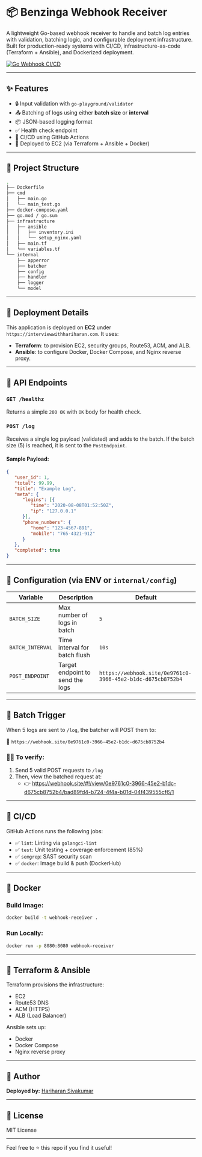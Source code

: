 # 📦 Benzinga Webhook Receiver

A lightweight Go-based webhook receiver to handle and batch log entries with validation, batching logic, and configurable deployment infrastructure. Built for production-ready systems with CI/CD, infrastructure-as-code (Terraform + Ansible), and Dockerized deployment.

[![Go Webhook CI/CD](https://github.com/imharish-sivakumar/benzinga-webhook/actions/workflows/ci.yml/badge.svg)](https://github.com/imharish-sivakumar/benzinga-webhook/actions/workflows/ci.yml)

---

## ✨ Features

- 🔒 Input validation with `go-playground/validator`
- 📤 Batching of logs using either **batch size** or **interval**
- 📦 JSON-based logging format
- ✅ Health check endpoint
- 🧪 CI/CD using GitHub Actions
- 🚀 Deployed to EC2 (via Terraform + Ansible + Docker)

---

## 📂 Project Structure

```bash
.
├── Dockerfile
├── cmd
│   ├── main.go
│   └── main_test.go
├── docker-compose.yaml
├── go.mod / go.sum
├── infrastructure
│   ├── ansible
│   │   ├── inventory.ini
│   │   └── setup_nginx.yaml
│   ├── main.tf
│   └── variables.tf
└── internal
    ├── apperror
    ├── batcher
    ├── config
    ├── handler
    ├── logger
    └── model
```

---

## 🚀 Deployment Details

This application is deployed on **EC2** under `https://interviewwithhariharan.com`. It uses:

- **Terraform**: to provision EC2, security groups, Route53, ACM, and ALB.
- **Ansible**: to configure Docker, Docker Compose, and Nginx reverse proxy.

---

## 📮 API Endpoints

### `GET /healthz`
Returns a simple `200 OK` with `OK` body for health check.

### `POST /log`
Receives a single log payload (validated) and adds to the batch. If the batch size (5) is reached, it is sent to the `PostEndpoint`.

#### Sample Payload:
```json
{
   "user_id": 1,
   "total": 99.99,
   "title": "Example Log",
   "meta": {
      "logins": [{
         "time": "2020-08-08T01:52:50Z",
         "ip": "127.0.0.1"
      }],
      "phone_numbers": {
         "home": "123-4567-891",
         "mobile": "765-4321-912"
      }
   },
   "completed": true
}
```

---

## 🔧 Configuration (via ENV or `internal/config`)

| Variable         | Description                      | Default                                                     |
|------------------|----------------------------------|-------------------------------------------------------------|
| `BATCH_SIZE`     | Max number of logs in batch      | `5`                                                         |
| `BATCH_INTERVAL` | Time interval for batch flush    | `10s`                                                       |
| `POST_ENDPOINT`  | Target endpoint to send the logs | `https://webhook.site/0e9761c0-3966-45e2-b1dc-d675cb8752b4` |

---

## 🔄 Batch Trigger

When 5 logs are sent to `/log`, the batcher will POST them to:

🔗 `https://webhook.site/0e9761c0-3966-45e2-b1dc-d675cb8752b4`

### 🕵️‍♂️ To verify:
1. Send 5 valid POST requests to `/log`
2. Then, view the batched request at:
   - 👉 https://webhook.site/#!/view/0e9761c0-3966-45e2-b1dc-d675cb8752b4/bad89fd4-b724-4f4a-b01d-04f439555cf6/1

---

## 🧪 CI/CD

GitHub Actions runs the following jobs:
- ✅ `lint`: Linting via `golangci-lint`
- ✅ `test`: Unit testing + coverage enforcement (85%)
- ✅ `semgrep`: SAST security scan
- ✅ `docker`: Image build & push (DockerHub)

---

## 🐳 Docker

### Build Image:
```bash
docker build -t webhook-receiver .
```

### Run Locally:
```bash
docker run -p 8080:8080 webhook-receiver
```

---

## 🔐 Terraform & Ansible

Terraform provisions the infrastructure:
- EC2
- Route53 DNS
- ACM (HTTPS)
- ALB (Load Balancer)

Ansible sets up:
- Docker
- Docker Compose
- Nginx reverse proxy

---

## 👤 Author
**Deployed by:** [Hariharan Sivakumar](https://interviewwithhariharan.com)

---

## 📜 License
MIT License

---

Feel free to ⭐ this repo if you find it useful!